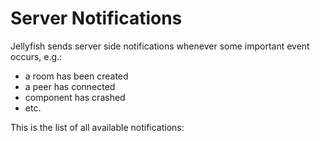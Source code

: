 # Server Notifications

Jellyfish sends server side notifications whenever some important event occurs, e.g.:
* a room has been created
* a peer has connected
* component has crashed
* etc.

This is the list of all available notifications:
